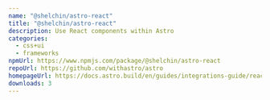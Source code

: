 ```yaml
---
name: "@shelchin/astro-react"
title: "@shelchin/astro-react"
description: Use React components within Astro
categories:
  - css+ui
  - frameworks
npmUrl: https://www.npmjs.com/package/@shelchin/astro-react
repoUrl: https://github.com/withastro/astro
homepageUrl: https://docs.astro.build/en/guides/integrations-guide/react/
downloads: 3
---
```

